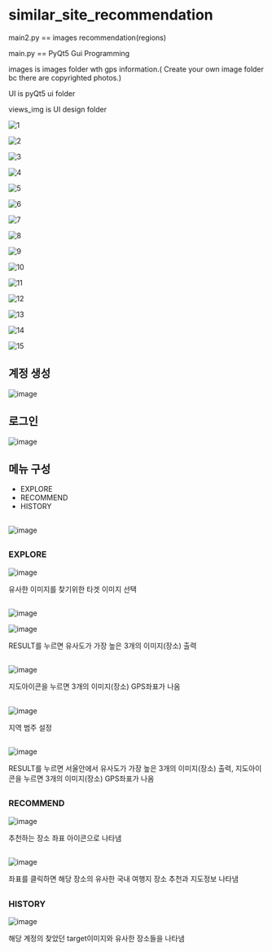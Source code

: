 # similar_site_recommendation
main2.py == images recommendation(regions)

main.py == PyQt5 Gui Programming

images is images folder wth gps information.( Create your own image folder bc there are copyrighted photos.)

UI is pyQt5 ui folder

views_img is UI design folder

![1](https://user-images.githubusercontent.com/45482747/71647687-d8b1b000-2d3d-11ea-9854-9025a742e253.png)

![2](https://user-images.githubusercontent.com/45482747/71647826-55915980-2d3f-11ea-9afa-1238d75e533c.png)

![3](https://user-images.githubusercontent.com/45482747/71647862-ac972e80-2d3f-11ea-8b27-a53ee3fa22a1.png)

![4](https://user-images.githubusercontent.com/45482747/71647861-abfe9800-2d3f-11ea-8578-b4e8b1f09d86.png)

![5](https://user-images.githubusercontent.com/45482747/71647860-abfe9800-2d3f-11ea-9026-a607e452ea0d.png)

![6](https://user-images.githubusercontent.com/45482747/71647878-ca649380-2d3f-11ea-81ae-7f33136d9994.png)

![7](https://user-images.githubusercontent.com/45482747/71647877-ca649380-2d3f-11ea-9ef1-ac84b8c66f77.png)

![8](https://user-images.githubusercontent.com/45482747/71647876-c9cbfd00-2d3f-11ea-9972-9c7c6fc237fe.png)

![9](https://user-images.githubusercontent.com/45482747/71647880-cafd2a00-2d3f-11ea-8c47-79397676aee3.png)

![10](https://user-images.githubusercontent.com/45482747/71647879-ca649380-2d3f-11ea-8917-f8637d1831a4.png)

![11](https://user-images.githubusercontent.com/45482747/71647890-f5e77e00-2d3f-11ea-8af0-d7c51ccc3956.png)

![12](https://user-images.githubusercontent.com/45482747/71647889-f5e77e00-2d3f-11ea-9472-a83c6f233852.png)

![13](https://user-images.githubusercontent.com/45482747/71647888-f5e77e00-2d3f-11ea-9598-0ee32f1f91b8.png)

![14](https://user-images.githubusercontent.com/45482747/71647892-f718ab00-2d3f-11ea-9f26-55a7575f7638.png)

![15](https://user-images.githubusercontent.com/45482747/71647891-f6801480-2d3f-11ea-965a-0ae21ccc9b40.png)

## 계정 생성
![image](https://user-images.githubusercontent.com/45482747/71648240-85436000-2d45-11ea-85a5-341c049c11e7.png)
##
## 로그인 
![image](https://user-images.githubusercontent.com/45482747/71648264-dbb09e80-2d45-11ea-8d2b-cb1c8d90dcee.png)
##
## 메뉴 구성
- EXPLORE
- RECOMMEND
- HISTORY
##
![image](https://user-images.githubusercontent.com/45482747/71648347-7315f180-2d46-11ea-8467-e0c45d717f98.png)
##
### EXPLORE
![image](https://user-images.githubusercontent.com/45482747/71648353-8032e080-2d46-11ea-9bd8-c74afb7c714f.png)

유사한 이미지를 찾기위한 타겟 이미지 선택 
##
![image](https://user-images.githubusercontent.com/45482747/71648364-b4a69c80-2d46-11ea-9028-b5b127f5c928.png)

![image](https://user-images.githubusercontent.com/45482747/71648392-02bba000-2d47-11ea-89de-d7e146329540.png)

RESULT를 누르면 유사도가 가장 높은 3개의 이미지(장소) 출력

##
![image](https://user-images.githubusercontent.com/45482747/71648417-49a99580-2d47-11ea-93d5-87ee2efec800.png)

지도아이콘을 누르면 3개의 이미지(장소) GPS좌표가 나옴

##
![image](https://user-images.githubusercontent.com/45482747/71648430-680f9100-2d47-11ea-833d-199494f9d38d.png)

지역 범주 설정 
##

![image](https://user-images.githubusercontent.com/45482747/71648432-752c8000-2d47-11ea-9751-095ab17d15dd.png)

RESULT를 누르면 서울안에서 유사도가 가장 높은 3개의 이미지(장소) 출력,
지도아이콘을 누르면 3개의 이미지(장소) GPS좌표가 나옴 
##

### RECOMMEND
![image](https://user-images.githubusercontent.com/45482747/71648458-c50b4700-2d47-11ea-8f50-702279c99b7e.png)

추천하는 장소 좌표 아이콘으로 나타냄
##
![image](https://user-images.githubusercontent.com/45482747/71648477-03086b00-2d48-11ea-87a5-3cb8dd91fe79.png)

좌표를 클릭하면 해당 장소의 유사한 국내 여행지 장소 추천과 지도정보 나타냄
##
### HISTORY
![image](https://user-images.githubusercontent.com/45482747/71648446-b02eb380-2d47-11ea-87ae-955cb86320b4.png)

해당 계정의 찾았던 target이미지와 유사한 장소들을 나타냄
##




